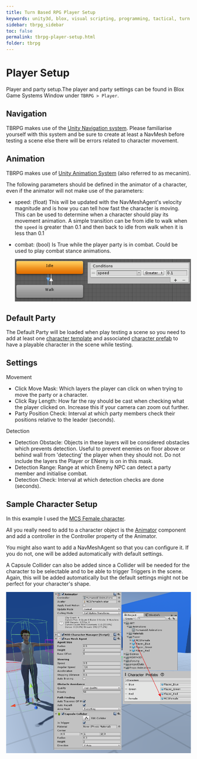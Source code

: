 ```yaml
---
title: Turn Based RPG Player Setup
keywords: unity3d, blox, visual scripting, programming, tactical, turn based rpg, tbrpg
sidebar: tbrpg_sidebar
toc: false
permalink: tbrpg-player-setup.html
folder: tbrpg
---
```


Player Setup
============

Player and party setup.The player and party settings can be found in Blox Game Systems Window under `TBRPG > Player`.

Navigation
----------

TBRPG makes use of the [Unity Navigation system](https://docs.unity3d.com/Manual/Navigation.html). Please familiarise yourself with this system and be sure to create at least a NavMesh before testing a scene else there will be errors related to character movement.

Animation
---------

TBRPG makes use of [Unity Animation System](https://docs.unity3d.com/Manual/AnimationSection.html) (also referred to as mecanim).

The following parameters should be defined in the animator of a character, even if the animator will not make use of the parameters:

- speed: (float) This will be updated with the NavMeshAgent's velocity magnitude and is how you can tell how fast the character is moving. This can be used to determine when a character should play its movement animation. A simple transition can be from idle to walk when the `speed` is greater than 0.1 and then back to idle from walk when it is less than 0.1
- combat: (bool) Is True while the player party is in combat. Could be used to play combat stance animations.

	![](img/tbrpg/08.png)

Default Party
-------------

The Default Party will be loaded when play testing a scene so you need to add at least one [character template](tbpg-char-templates.html) and associated [character prefab](tbpg-charfabs.html) to have a playable character in the scene while testing.

Settings
--------

Movement

- Click Move Mask: Which layers the player can click on when trying to move the party or a character.
- Click Ray Length: How far the ray should be cast when checking what the player clicked on. Increase this if your camera can zoom out further.
- Party Position Check: Interval at which party members check their positions relative to the leader (seconds).

Detection

- Detection Obstacle: Objects in these layers will be considered obstacles which prevents detection. Useful to prevent enemies on floor above or behind wall from 'detecting' the player when they should not. Do not include the layers the Player or ENemy is on in this mask.
- Detection Range: Range at which Enemy NPC can detect a party member and initialise combat.
- Detection Check: Interval at which detection checks are done (seconds).

Sample Character Setup
----------------------

In this example I used the [MCS Female character](https://www.assetstore.unity3d.com/#!/publisher/13832).

All you really need to add to a character object is the [Animator](https://docs.unity3d.com/Manual/AnimatorControllers.html) component and add a controller in the Controller property of the Animator.

You might also want to add a NavMeshAgent so that you can configure it. If you do not, one will be added automatically with default settings.

A Capsule Collider can also be added since a Collider will be needed for the character to be selectable and to be able to trigger Triggers in the scene. Again, this will be added automatically but the default settings might not be perfect for your character's shape. 

![](img/tbrpg/09.png)